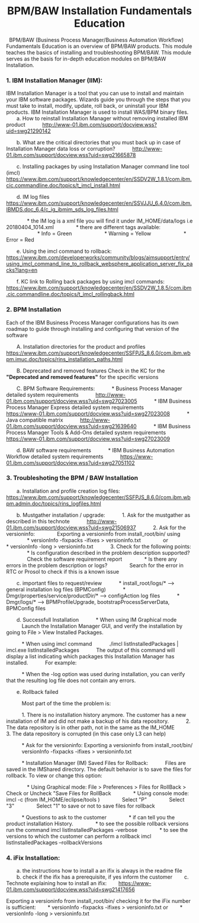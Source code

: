 # <center> BPM/BAW Installation Fundamentals Education </center>
&nbsp;
BPM/BAW (Business Process Manager/Business Automation Workflow) Fundamentals Education is an overview of BPM/BAW products. This module teaches the basics of installing and troubleshooting BPM/BAW. This module serves as the basis for in-depth education modules on BPM/BAW Installation. 
&nbsp;
### 1. IBM Installation Manager (IIM):
IBM Installation Manager is a tool that you can use to install and maintain your IBM software packages. Wizards guide you through the steps that you must take to install, modify, update, roll back, or uninstall your IBM products. 
IBM Installation Manager is used to install WAS/BPM binary files. 
&ensp;&ensp;&ensp;&ensp;a. How to reinstall Installation Manager without removing installed IBM product 
&ensp;&ensp;&ensp;&ensp;&ensp;&ensp;http://www-01.ibm.com/support/docview.wss?uid=swg21290142 

&ensp;&ensp;&ensp;&ensp;b. What are the critical directories that you must back up in case of Installation Manager data loss or corruption?
&ensp;&ensp;&ensp;&ensp;&ensp;&ensp;http://www-01.ibm.com/support/docview.wss?uid=swg21665878

&ensp;&ensp;&ensp;&ensp;c. Installing packages by using Installation Manager command line tool (imcl) &ensp;&ensp;&ensp;&ensp;&ensp;&ensp;https://www.ibm.com/support/knowledgecenter/en/SSDV2W_1.8.1/com.ibm.cic.commandline.doc/topics/t_imcl_install.html

&ensp;&ensp;&ensp;&ensp;d. IM log files &ensp;&ensp;&ensp;&ensp;&ensp;&ensp; https://www.ibm.com/support/knowledgecenter/en/SSVJJU_6.4.0/com.ibm.IBMDS.doc_6.4/c_ig_ibmim_sds_log_files.html

&ensp;&ensp;&ensp;&ensp;&ensp;&ensp;&ensp;&ensp;* the IM log is a xml file you will find it under IM_HOME/data/logs i.e 20180404_1014.xml
&ensp;&ensp;&ensp;&ensp;&ensp;&ensp;&ensp;&ensp;* there are different tags available: 
&ensp;&ensp;&ensp;&ensp;&ensp;&ensp;&ensp;&ensp;&ensp;&ensp;&ensp;&ensp;* Info = Green
&ensp;&ensp;&ensp;&ensp;&ensp;&ensp;&ensp;&ensp;&ensp;&ensp;&ensp;&ensp;* Warning = Yellow
&ensp;&ensp;&ensp;&ensp;&ensp;&ensp;&ensp;&ensp;&ensp;&ensp;&ensp;&ensp;* Error = Red

&ensp;&ensp;&ensp;&ensp;e. Using the imcl command to rollback:&ensp;&ensp;&ensp;&ensp;&ensp;&ensp;https://www.ibm.com/developerworks/community/blogs/aimsupport/entry/using_imcl_command_line_to_rollback_websphere_application_server_fix_packs?lang=en

&ensp;&ensp;&ensp;&ensp;f. KC link to Rolling back packages by using imcl commands:&ensp;&ensp;&ensp;&ensp;&ensp;&ensp;https://www.ibm.com/support/knowledgecenter/en/SSDV2W_1.8.5/com.ibm.cic.commandline.doc/topics/t_imcl_rollingback.html
&nbsp;
### 2. BPM Installation
Each of the IBM Business Process Manager configurations has its own roadmap to guide through installing and configuring that version of the software

&ensp;&ensp;&ensp;&ensp;A. Installation directories for the product and profiles 
https://www.ibm.com/support/knowledgecenter/SSFPJS_8.6.0/com.ibm.wbpm.imuc.doc/topics/rins_installation_paths.html

&ensp;&ensp;&ensp;&ensp;B. Deprecated and removed features 
Check in the KC for the <b> "Deprecated and removed features"</b> for the specific versions

&ensp;&ensp;&ensp;&ensp;C. BPM Software Requirements: 
&ensp;&ensp;&ensp;&ensp;&ensp;&ensp;* Business Process Manager detailed system requirements 
&ensp;&ensp;&ensp;&ensp;&ensp;&ensp;http://www-01.ibm.com/support/docview.wss?uid=swg27023005
&ensp;&ensp;&ensp;&ensp;&ensp;&ensp;* IBM Business Process Manager Express detailed system requirements 
&ensp;&ensp;&ensp;&ensp;&ensp;&ensp;https://www-01.ibm.com/support/docview.wss?uid=swg27023008 
&ensp;&ensp;&ensp;&ensp;&ensp;&ensp;* Java compatible matrix 
&ensp;&ensp;&ensp;&ensp;&ensp;&ensp;http://www-01.ibm.com/support/docview.wss?uid=swg21639640 
&ensp;&ensp;&ensp;&ensp;&ensp;&ensp;* IBM Business Process Manager Tools & Add-Ons detailed system requirements
&ensp;&ensp;&ensp;&ensp;&ensp;&ensp;https://www-01.ibm.com/support/docview.wss?uid=swg27023009

&ensp;&ensp;&ensp;&ensp;d. BAW software requirements
&ensp;&ensp;&ensp;&ensp;&ensp;&ensp;* IBM Business Automation Workflow detailed system requirements
&ensp;&ensp;&ensp;&ensp;&ensp;&ensp;https://www-01.ibm.com/support/docview.wss?uid=swg27051102 
&nbsp;
### 3. Troubleshoting the BPM / BAW Installation

&ensp;&ensp;&ensp;&ensp;a.  Installation and profile creation log files: 
&ensp;&ensp;&ensp;&ensp;https://www.ibm.com/support/knowledgecenter/SSFPJS_8.6.0/com.ibm.wbpm.admin.doc/topics/rins_logfiles.html

&ensp;&ensp;&ensp;&ensp;b. Mustgather installation / upgrade: 
&ensp;&ensp;&ensp;&ensp;&ensp;&ensp;1. Ask for the mustgather as described in this technote
&ensp;&ensp;&ensp;&ensp;&ensp;&ensp;http://www-01.ibm.com/support/docview.wss?uid=swg21506937 
&ensp;&ensp;&ensp;&ensp;&ensp;&ensp;2. Ask for the versioninfo: 
&ensp;&ensp;&ensp;&ensp;&ensp;&ensp;&ensp;&ensp;Exporting a versioninfo from install_root/bin/ using
&ensp;&ensp;&ensp;&ensp;&ensp;&ensp;&ensp;&ensp;* versionInfo -fixpacks -ifixes > versioninfo.txt 
&ensp;&ensp;&ensp;&ensp;&ensp;&ensp;&ensp;&ensp;or
&ensp;&ensp;&ensp;&ensp;&ensp;&ensp;&ensp;&ensp;* versionInfo -long > versioninfo.txt
&ensp;&ensp;&ensp;&ensp;&ensp;&ensp;3. Check for the following points:
&ensp;&ensp;&ensp;&ensp;&ensp;&ensp;&ensp;&ensp;* Is configuration described in the problem description supported? 
&ensp;&ensp;&ensp;&ensp;&ensp;&ensp;&ensp;&ensp;Check the software requirement report
&ensp;&ensp;&ensp;&ensp;&ensp;&ensp;&ensp;&ensp;* Is there any errors in the problem description or logs? 
&ensp;&ensp;&ensp;&ensp;&ensp;&ensp;&ensp;&ensp;Search for the error in RTC or Prosol to check if this is a known issue 

&ensp;&ensp;&ensp;&ensp;c. important files to request/review
&ensp;&ensp;&ensp;&ensp;&ensp;&ensp;* install_root/logs/* --> general installation log files (BPMConfig) 
&ensp;&ensp;&ensp;&ensp;&ensp;&ensp;* Dmgr/properties/service/productDir/* --> configAction log files 
&ensp;&ensp;&ensp;&ensp;&ensp;&ensp;* Dmgr/logs/* --> BPMProfileUpgrade, bootstrapProcessServerData, BPMConfig files 

&ensp;&ensp;&ensp;&ensp;d. Successfull Installation
&ensp;&ensp;&ensp;&ensp;&ensp;&ensp;* When using IM Graphical mode 
&ensp;&ensp;&ensp;&ensp;&ensp;&ensp;Launch the Installation Manager GUI, and verify the installation by going to File > View Installed Packages.

&ensp;&ensp;&ensp;&ensp;&ensp;&ensp;* When using imcl command 
&ensp;&ensp;&ensp;&ensp;&ensp;&ensp;./imcl listInstalledPackages | imcl.exe listInstalledPackages 
&ensp;&ensp;&ensp;&ensp;&ensp;&ensp;The output of this command will display a list indicating which packages this Installation Manager has installed. 
&ensp;&ensp;&ensp;&ensp;&ensp;&ensp;For example: 

&ensp;&ensp;&ensp;&ensp;&ensp;&ensp;* When the -log option was used during installation, you can verify that the resulting log file does not contain any errors. 

&ensp;&ensp;&ensp;&ensp;e. Rollback failed

&ensp;&ensp;&ensp;&ensp;&ensp;&ensp;Most part of the time the problem is:

&ensp;&ensp;&ensp;&ensp;&ensp;&ensp;1. There is no installation history anymore. The customer has a new installation of IM and did not make     a backup of his data repository. 
&ensp;&ensp;&ensp;&ensp;&ensp;&ensp;2. The data repository is in other path, not in the same as the IM_HOME
&ensp;&ensp;&ensp;&ensp;&ensp;&ensp;3. The data repository is corrupted (in this case only L3 can help) 

&ensp;&ensp;&ensp;&ensp;&ensp;&ensp;* Ask for the versioninfo: Exporting a versioninfo from install_root/bin/ 
&ensp;&ensp;&ensp;&ensp;&ensp;&ensp;versionInfo -fixpacks -ifixes > versioninfo.txt

&ensp;&ensp;&ensp;&ensp;&ensp;&ensp;* Installation Manager (IM) Saved Files for Rollback:
&ensp;&ensp;&ensp;&ensp;&ensp;&ensp;Files are saved in the IMShared directory. The default behavior is to save the files for rollback. To view or change this option: 

&ensp;&ensp;&ensp;&ensp;&ensp;&ensp;&ensp;&ensp;* Using Graphical mode:  File > Preferences > Files for RollBack > Check or Uncheck "Save Files for RollBack 
&ensp;&ensp;&ensp;&ensp;&ensp;&ensp;&ensp;&ensp;* Using console mode:  imcl -c (from IM_HOME/eclipse/tools ) 
&ensp;&ensp;&ensp;&ensp;&ensp;&ensp;&ensp;&ensp;Select "P" 
&ensp;&ensp;&ensp;&ensp;&ensp;&ensp;&ensp;&ensp;Select "3" 
&ensp;&ensp;&ensp;&ensp;&ensp;&ensp;&ensp;&ensp;Select "1" to save or not to save files for rollback

&ensp;&ensp;&ensp;&ensp;&ensp;&ensp;* Questions to ask to the customer 
&ensp;&ensp;&ensp;&ensp;&ensp;&ensp;&ensp;&ensp;* if can tell you the product installation History. 
&ensp;&ensp;&ensp;&ensp;&ensp;&ensp;&ensp;&ensp;* to see the possible rollback versions run the command imcl listInstalledPackages -verbose
&ensp;&ensp;&ensp;&ensp;&ensp;&ensp;&ensp;&ensp;* to see the versions to which the customer can perform a rollback imcl listInstalledPackages –rollbackVersions 
&nbsp;
### 4. iFix Installation:

&ensp;&ensp;&ensp;&ensp;a. the instructions how to install a an ifix is always in the readme file 
&ensp;&ensp;&ensp;&ensp;b. check if the ifix has a prerequisite, if yes inform the customer
&ensp;&ensp;&ensp;&ensp;c. Technote explaining how to install an ifix:
&ensp;&ensp;&ensp;&ensp;https://www-01.ibm.com/support/docview.wss?uid=swg21417656


Exporting a versioninfo from install_root/bin/ checking it for the iFix number is sufficient: 
&ensp;&ensp;&ensp;&ensp;* versionInfo -fixpacks -ifixes > versioninfo.txt 
     or
&ensp;&ensp;&ensp;&ensp;* versionInfo -long > versioninfo.txt 

